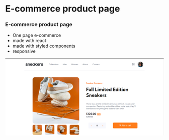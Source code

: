 # E-commerce product page

### E-commerce product page

- One page e-commerce
- made with react
- made with styled components
- responsive


![preview img](/preview.png)
